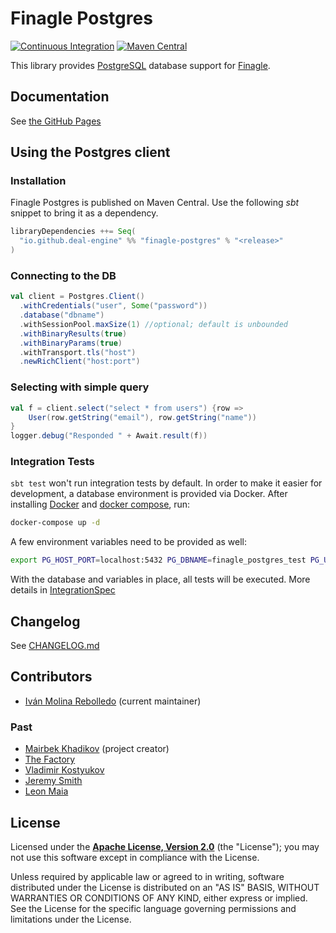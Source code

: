# Finagle Postgres
[![Continuous Integration](https://github.com/deal-engine/finagle-postgres/actions/workflows/ci.yml/badge.svg?branch=master)](https://github.com/deal-engine/finagle-postgres/actions/workflows/ci.yml)
[![Maven Central](https://img.shields.io/maven-central/v/io.github.deal-engine/finagle-postgres_2.13.svg)](https://maven-badges.herokuapp.com/maven-central/io.github.deal-engine/finagle-postgres_2.13)

This library provides [PostgreSQL][postgres] database support for
[Finagle][finagle].

[postgres]: https://www.postgresql.org/
[finagle]: https://github.com/twitter/finagle
[mairbek]: https://github.com/mairbek/finagle-postgres
[thefactory]: https://github.com/thefactory/finagle-postgres
[vkostyukov]: https://github.com/vkostyukov/finagle-postgres

## Documentation
See [the GitHub Pages](https://deal-engine.github.io/finagle-postgres)

## Using the Postgres client

### Installation

Finagle Postgres is published on Maven Central. Use the following _sbt_ snippet to bring it as a
dependency.

```scala
libraryDependencies ++= Seq(
  "io.github.deal-engine" %% "finagle-postgres" % "<release>"
)
```

### Connecting to the DB

```scala
val client = Postgres.Client()
  .withCredentials("user", Some("password"))
  .database("dbname")
  .withSessionPool.maxSize(1) //optional; default is unbounded
  .withBinaryResults(true)
  .withBinaryParams(true)
  .withTransport.tls("host")
  .newRichClient("host:port")
```

### Selecting with simple query

```scala
val f = client.select("select * from users") {row =>
    User(row.getString("email"), row.getString("name"))
}
logger.debug("Responded " + Await.result(f))
```

### Integration Tests

`sbt test` won't run integration tests by default. In order to make it easier for development, a database environment is provided via Docker.
After installing [Docker](https://docs.docker.com/v17.09/engine/installation/) and [docker compose](https://docs.docker.com/compose/install/), run:

```bash
docker-compose up -d
```

A few environment variables need to be provided as well:

```bash
export PG_HOST_PORT=localhost:5432 PG_DBNAME=finagle_postgres_test PG_USER=postgres
```

With the database and variables in place, all tests will be executed. More details in [IntegrationSpec](https://github.com/finagle/finagle-postgres/blob/master/src/test/scala/com/twitter/finagle/postgres/integration/IntegrationSpec.scala#L19-L32)

## Changelog

See [CHANGELOG.md](CHANGELOG.md)

## Contributors
* [Iván Molina Rebolledo](https://github.com/ivanmoreau) (current maintainer)

### Past
* [Mairbek Khadikov][mairbek] (project creator)
* [The Factory][thefactory]
* [Vladimir Kostyukov][vkostyukov]
* [Jeremy Smith](https://github.com/jeremyrsmith)
* [Leon Maia](https://github.com/leonmaia)

## License

Licensed under the **[Apache License, Version 2.0](http://www.apache.org/licenses/LICENSE-2.0)** (the "License");
you may not use this software except in compliance with the License.

Unless required by applicable law or agreed to in writing, software
distributed under the License is distributed on an "AS IS" BASIS,
WITHOUT WARRANTIES OR CONDITIONS OF ANY KIND, either express or implied.
See the License for the specific language governing permissions and
limitations under the License.

